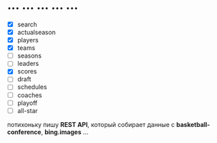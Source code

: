 # ... ... ... ... ...

- [x] search
- [x] actualseason
- [x] players
- [x] teams
- [ ] seasons
- [ ] leaders
- [x] scores
- [ ] draft
- [ ] schedules
- [ ] coaches
- [ ] playoff
- [ ] all-star

потихоньку пишу **REST API**, который собирает данные с **basketball-conference**, **bing.images** ...

